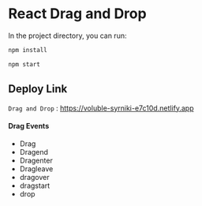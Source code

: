 # React Drag and Drop 

In the project directory, you can run:

```sh
npm install
```
```sh
npm start
```
## Deploy Link

`Drag and Drop` : <https://voluble-syrniki-e7c10d.netlify.app>

#### Drag Events

- Drag
- Dragend
- Dragenter
- Dragleave
- dragover
- dragstart
- drop
